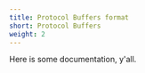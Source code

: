 ```yaml
---
title: Protocol Buffers format
short: Protocol Buffers
weight: 2
---
```


Here is some documentation, y'all.
